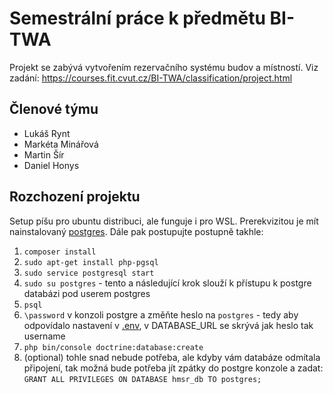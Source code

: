 # Semestrální práce k předmětu BI-TWA
Projekt se zabývá vytvořením rezervačního systému budov a místností. Viz zadání: https://courses.fit.cvut.cz/BI-TWA/classification/project.html
## Členové týmu
* Lukáš Rynt
* Markéta Minářová
* Martin Šír
* Daniel Honys

## Rozchození projektu
Setup píšu pro ubuntu distribuci, ale funguje i pro WSL. Prerekvizitou je mít nainstalovaný [postgres](https://phoenixnap.com/kb/how-to-install-postgresql-on-ubuntu). Dále pak postupujte postupně takhle:
1) `composer install`
2) `sudo apt-get install php-pgsql`
3) `sudo service postgresql start`
4) `sudo su postgres` - tento a následující krok slouží k přístupu k postgre databázi pod userem postgres
5) `psql`
6) `\password` v konzoli postgre a změňte heslo na `postgres` - tedy aby odpovídalo nastavení v [.env](https://gitlab.fit.cvut.cz/BI-TWA/B211/team-hmsr/blob/master/.env), v DATABASE_URL se skrývá jak heslo tak username
7) `php bin/console doctrine:database:create`
8) (optional) tohle snad nebude potřeba, ale kdyby vám databáze odmítala připojení, tak možná bude potřeba jít zpátky do postgre konzole a zadat: `GRANT ALL PRIVILEGES ON DATABASE hmsr_db TO postgres;`